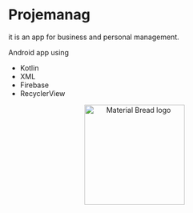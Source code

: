 # Projemanag
it is an app for business and personal management.

Android app using 
- Kotlin
- XML
- Firebase
- RecyclerView

<p align="center">
  <img width="200" src="http://material-bread.org/logo-shadow.svg" alt="Material Bread logo">
</p>

